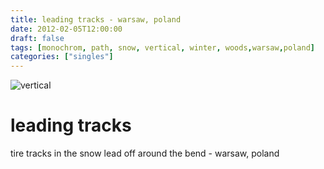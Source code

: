 ```yaml
---
title: leading tracks - warsaw, poland
date: 2012-02-05T12:00:00
draft: false
tags: [monochrom, path, snow, vertical, winter, woods,warsaw,poland]
categories: ["singles"]
---
```

![vertical](/p/sbr-20120205-15105021201.jpg)
<!--more-->
# leading tracks
tire tracks in the snow lead off around the bend - warsaw, poland

